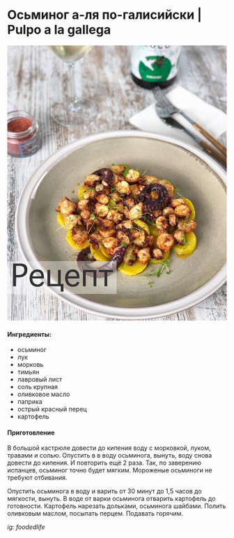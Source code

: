 # Осьминог а-ля по-галисийски \| Pulpo a la gallega

![Pulpo a la gallega](../pics/59585091_2221584628152238_7303223946823113133_n.jpg)

#### Ингредиенты:

* осьминог
* лук
* морковь
* тимьян
* лавровый лист
* соль крупная
* оливковое масло
* паприка
* острый красный перец
* картофель

#### Приготовление

В большой кастрюле довести до кипения воду с морковкой, луком, травами и солью. Опустить в  в воду осьминога, вынуть, воду снова довести до кипения. И повторить ещё 2 раза. Так, по заверению испанцев, осьминог точно будет мягким. Мороженые осьминоги не требуют отбивания.

Опустить осьминога в воду и варить от 30 минут до 1,5 часов до мягкости, вынуть. В воде от варки осьминога отварить картофель до готовности. Картофель нарезать дольками, осьминога шайбами. Полить оливковым маслом, посыпать перцем. Подавать горячим.

*ig: foodedlife*
